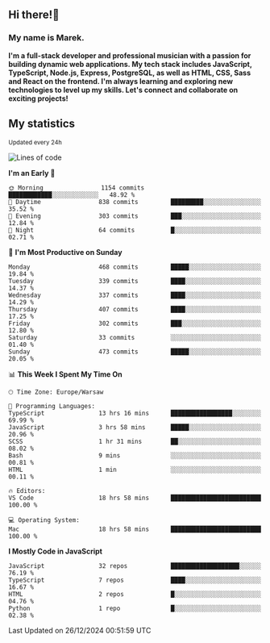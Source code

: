 ## Hi there!👋 ##
### My name is Marek. ###

**I'm a full-stack developer and professional musician with a passion for building dynamic web applications. My tech stack includes JavaScript, TypeScript, Node.js, Express, PostgreSQL, as well as HTML, CSS, Sass and React on the frontend. I'm always learning and exploring new technologies to level up my skills. Let's connect and collaborate on exciting projects!**

## My statistics ##
<sub>Updated every 24h</sub>
<!--START_SECTION:waka-->
![Lines of code](https://img.shields.io/badge/From%20Hello%20World%20I%27ve%20Written-93.0%20thousand%20lines%20of%20code-blue)

**I'm an Early 🐤** 

```text
🌞 Morning                1154 commits        ████████████░░░░░░░░░░░░░   48.92 % 
🌆 Daytime                838 commits         █████████░░░░░░░░░░░░░░░░   35.52 % 
🌃 Evening                303 commits         ███░░░░░░░░░░░░░░░░░░░░░░   12.84 % 
🌙 Night                  64 commits          █░░░░░░░░░░░░░░░░░░░░░░░░   02.71 % 
```
📅 **I'm Most Productive on Sunday** 

```text
Monday                   468 commits         █████░░░░░░░░░░░░░░░░░░░░   19.84 % 
Tuesday                  339 commits         ████░░░░░░░░░░░░░░░░░░░░░   14.37 % 
Wednesday                337 commits         ████░░░░░░░░░░░░░░░░░░░░░   14.29 % 
Thursday                 407 commits         ████░░░░░░░░░░░░░░░░░░░░░   17.25 % 
Friday                   302 commits         ███░░░░░░░░░░░░░░░░░░░░░░   12.80 % 
Saturday                 33 commits          ░░░░░░░░░░░░░░░░░░░░░░░░░   01.40 % 
Sunday                   473 commits         █████░░░░░░░░░░░░░░░░░░░░   20.05 % 
```


📊 **This Week I Spent My Time On** 

```text
🕑︎ Time Zone: Europe/Warsaw

💬 Programming Languages: 
TypeScript               13 hrs 16 mins      █████████████████░░░░░░░░   69.99 % 
JavaScript               3 hrs 58 mins       █████░░░░░░░░░░░░░░░░░░░░   20.96 % 
SCSS                     1 hr 31 mins        ██░░░░░░░░░░░░░░░░░░░░░░░   08.02 % 
Bash                     9 mins              ░░░░░░░░░░░░░░░░░░░░░░░░░   00.81 % 
HTML                     1 min               ░░░░░░░░░░░░░░░░░░░░░░░░░   00.11 % 

🔥 Editors: 
VS Code                  18 hrs 58 mins      █████████████████████████   100.00 % 

💻 Operating System: 
Mac                      18 hrs 58 mins      █████████████████████████   100.00 % 
```

**I Mostly Code in JavaScript** 

```text
JavaScript               32 repos            ███████████████████░░░░░░   76.19 % 
TypeScript               7 repos             ████░░░░░░░░░░░░░░░░░░░░░   16.67 % 
HTML                     2 repos             █░░░░░░░░░░░░░░░░░░░░░░░░   04.76 % 
Python                   1 repo              █░░░░░░░░░░░░░░░░░░░░░░░░   02.38 % 
```




 Last Updated on 26/12/2024 00:51:59 UTC
<!--END_SECTION:waka-->

<!--
**MarekSax/MarekSax** is a ✨ _special_ ✨ repository because its `README.md` (this file) appears on your GitHub profile.

Here are some ideas to get you started:

- 🔭 I’m currently working on ...
- 🌱 I’m currently learning ...
- 👯 I’m looking to collaborate on ...
- 🤔 I’m looking for help with ...
- 💬 Ask me about ...
- 📫 How to reach me: ...
- 😄 Pronouns: ...
- ⚡ Fun fact: ...
-->
